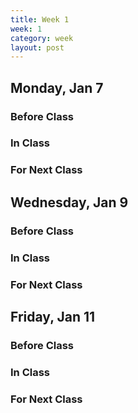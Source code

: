 ```yaml
---
title: Week 1 
week: 1
category: week
layout: post
---
```


## Monday, Jan 7

### Before Class

### In Class

### For Next Class

<!-- # # # # # # # # # # # # # # # # # # # # # # # # # # # -->

## Wednesday, Jan 9

### Before Class

### In Class

### For Next Class

<!-- # # # # # # # # # # # # # # # # # # # # # # # # # # # -->

## Friday, Jan 11

### Before Class

### In Class

### For Next Class

<!-- # # # # # # # # # # # # # # # # # # # # # # # # # # # -->

